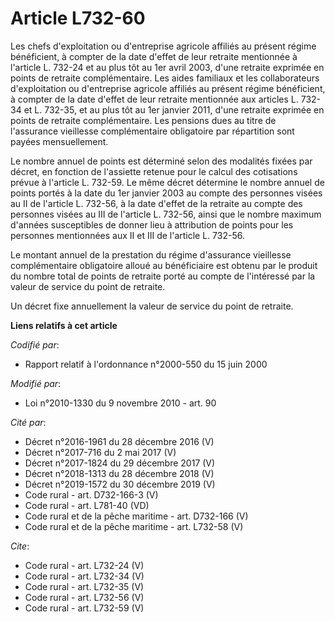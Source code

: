 # Article L732-60

Les chefs d'exploitation ou d'entreprise agricole affiliés au présent régime bénéficient, à compter de la date d'effet de
leur retraite mentionnée à l'article L. 732-24 et au plus tôt au 1er avril 2003, d'une retraite exprimée en points de
retraite complémentaire. Les aides familiaux et les collaborateurs d'exploitation ou d'entreprise agricole affiliés au
présent régime bénéficient, à compter de la date d'effet de leur retraite mentionnée aux articles L. 732-34 et L. 732-35, et
au plus tôt au 1er janvier 2011, d'une retraite exprimée en points de retraite complémentaire. Les pensions dues au titre de
l'assurance vieillesse complémentaire obligatoire par répartition sont payées mensuellement. 

Le nombre annuel de points est déterminé selon des modalités fixées par décret, en fonction de l'assiette retenue pour le
calcul des cotisations prévue à l'article L. 732-59. Le même décret détermine le nombre annuel de points portés à la date du
1er janvier 2003 au compte des personnes visées au II de l'article L. 732-56, à la date d'effet de la retraite au compte des
personnes visées au III de l'article L. 732-56, ainsi que le nombre maximum d'années susceptibles de donner lieu à
attribution de points pour les personnes mentionnées aux II et III de l'article L. 732-56. 

Le montant annuel de la prestation du régime d'assurance vieillesse complémentaire obligatoire alloué au bénéficiaire est
obtenu par le produit du nombre total de points de retraite porté au compte de l'intéressé par la valeur de service du point
de retraite. 

Un décret fixe annuellement la valeur de service du point de retraite.

**Liens relatifs à cet article**

_Codifié par_:

  - Rapport relatif à l'ordonnance n°2000-550 du 15 juin 2000

_Modifié par_:

  - Loi n°2010-1330 du 9 novembre 2010 - art. 90

_Cité par_:

  - Décret n°2016-1961 du 28 décembre 2016 (V)
  - Décret n°2017-716 du 2 mai 2017 (V)
  - Décret n°2017-1824 du 29 décembre 2017 (V)
  - Décret n°2018-1313 du 28 décembre 2018 (V)
  - Décret n°2019-1572 du 30 décembre 2019 (V)
  - Code rural - art. D732-166-3 (V)
  - Code rural - art. L781-40 (VD)
  - Code rural et de la pêche maritime - art. D732-166 (V)
  - Code rural et de la pêche maritime - art. L732-58 (V)

_Cite_:

  - Code rural - art. L732-24 (V)
  - Code rural - art. L732-34 (V)
  - Code rural - art. L732-35 (V)
  - Code rural - art. L732-56 (V)
  - Code rural - art. L732-59 (V)

